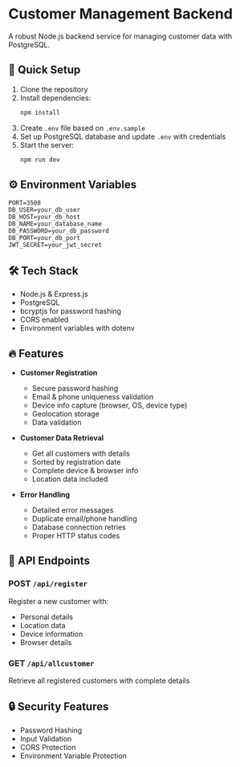 # Customer Management Backend

A robust Node.js backend service for managing customer data with PostgreSQL.

## 🚀 Quick Setup

1. Clone the repository
2. Install dependencies:
   ```bash
   npm install
   ```
3. Create `.env` file based on `.env.sample`
4. Set up PostgreSQL database and update `.env` with credentials
5. Start the server:
   ```bash
   npm run dev
   ```

## ⚙️ Environment Variables

```env
PORT=3508
DB_USER=your_db_user
DB_HOST=your_db_host
DB_NAME=your_database_name
DB_PASSWORD=your_db_password
DB_PORT=your_db_port
JWT_SECRET=your_jwt_secret
```

## 🛠 Tech Stack

- Node.js & Express.js
- PostgreSQL
- bcryptjs for password hashing
- CORS enabled
- Environment variables with dotenv

## 🔥 Features

- **Customer Registration**

  - Secure password hashing
  - Email & phone uniqueness validation
  - Device info capture (browser, OS, device type)
  - Geolocation storage
  - Data validation

- **Customer Data Retrieval**

  - Get all customers with details
  - Sorted by registration date
  - Complete device & browser info
  - Location data included

- **Error Handling**
  - Detailed error messages
  - Duplicate email/phone handling
  - Database connection retries
  - Proper HTTP status codes

## 📡 API Endpoints

### POST `/api/register`

Register a new customer with:

- Personal details
- Location data
- Device information
- Browser details

### GET `/api/allcustomer`

Retrieve all registered customers with complete details

## 🔒 Security Features

- Password Hashing
- Input Validation
- CORS Protection
- Environment Variable Protection
